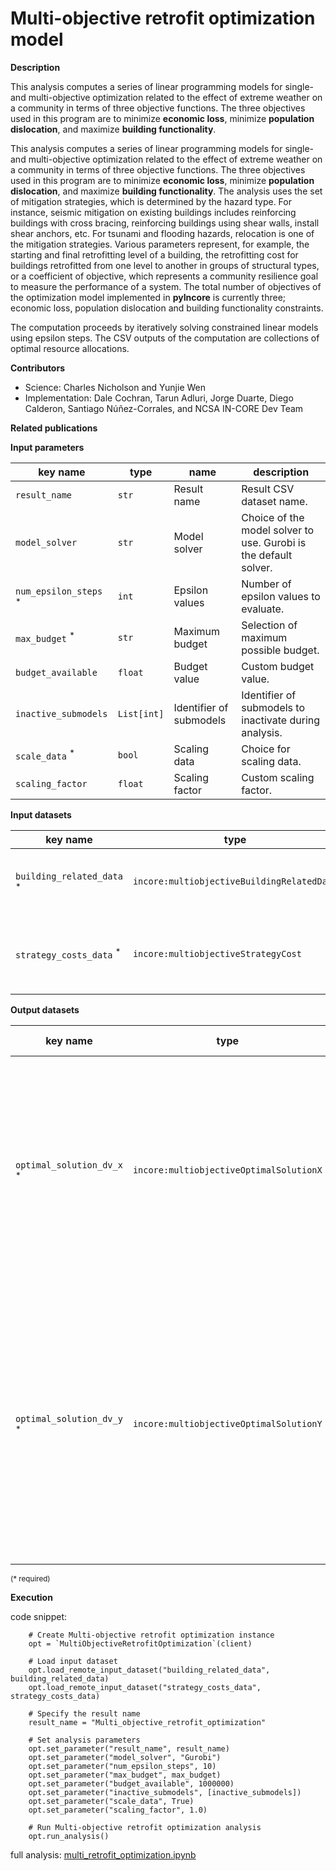 # Multi-objective retrofit optimization model

**Description**

This analysis computes a series of linear programming models for single- and multi-objective optimization related 
to the effect of extreme weather on a community in terms of three objective functions. The three objectives used 
in this program are to minimize **economic loss**, minimize **population dislocation**, and maximize **building functionality**. 

This analysis computes a series of linear programming models for single- and multi-objective optimization related 
to the effect of extreme weather on a community in terms of three objective functions. The three objectives used 
in this program are to minimize **economic loss**, minimize **population dislocation**, and maximize **building functionality**. 
The analysis uses the set of mitigation strategies, which is determined by the hazard type. For instance, seismic 
mitigation on existing buildings includes reinforcing buildings with cross bracing, reinforcing buildings using 
shear walls, install shear anchors, etc. For tsunami and flooding hazards, relocation is one of the mitigation 
strategies. Various parameters represent, for example, the starting and final retrofitting level of a building, 
the retrofitting cost for buildings retrofitted from one level to another in groups of structural types, 
or a coefficient of objective, which represents a community resilience goal to measure the performance of a system. 
The total number of objectives of the optimization model implemented in **pyIncore** is currently three; 
economic loss, population dislocation and building functionality constraints.

The computation proceeds by iteratively solving constrained linear models using epsilon steps. The CSV outputs 
of the computation are collections of optimal resource allocations.

**Contributors**

- Science: Charles Nicholson and Yunjie Wen
- Implementation: Dale Cochran, Tarun Adluri, Jorge Duarte, Diego Calderon, Santiago Núñez-Corrales, and NCSA IN-CORE Dev Team

**Related publications**

**Input parameters**

key name | type | name | description
--- | --- | --- | ---
`result_name` | `str` | Result name | Result CSV dataset name.
`model_solver` | `str` | Model solver | Choice of the model solver to use. Gurobi is the default solver.
`num_epsilon_steps` <sup>*</sup> | `int` | Epsilon values | Number of epsilon values to evaluate.
`max_budget` <sup>*</sup> | `str` | Maximum budget | Selection of maximum possible budget.
`budget_available` | `float` | Budget value | Custom budget value.
`inactive_submodels` | `List[int]` | Identifier of submodels | Identifier of submodels to inactivate during analysis.
`scale_data` <sup>*</sup>  | `bool` | Scaling data | Choice for scaling data.
`scaling_factor` | `float` | Scaling factor | Custom scaling factor.

**Input datasets**

key name | type | name | description
--- | --- | --- | ---
`building_related_data` <sup>*</sup> | `incore:multiobjectiveBuildingRelatedData` | Building-related data |  A csv file with building-related data.
`strategy_costs_data` <sup>*</sup> | `incore:multiobjectiveStrategyCost` | Strategy cost | A csv file with strategy cost data per building.

**Output datasets**

key name | type | parent key | name | description
--- | --- | --- | --- | ---
`optimal_solution_dv_x` <sup>*</sup> | `incore:multiobjectiveOptimalSolutionX` |  | Results | A csv file with an optimal solution for decision variable x for Economic loss, Population dislocation and Building functionality values, results of objective function values.
`optimal_solution_dv_y` <sup>*</sup> | `incore:multiobjectiveOptimalSolutionY` |  | Results | A csv file with an optimal solution for decision variable y with initial and final retrofitted strategies for Economic loss, Population dislocation and Building functionality values, results of objective function values.

<small>(* required)</small>

**Execution**

code snippet:

```
    # Create Multi-objective retrofit optimization instance
    opt = `MultiObjectiveRetrofitOptimization`(client)

    # Load input dataset
    opt.load_remote_input_dataset("building_related_data", building_related_data)
    opt.load_remote_input_dataset("strategy_costs_data", strategy_costs_data)

    # Specify the result name
    result_name = "Multi_objective_retrofit_optimization"

    # Set analysis parameters
    opt.set_parameter("result_name", result_name)
    opt.set_parameter("model_solver", "Gurobi")
    opt.set_parameter("num_epsilon_steps", 10)
    opt.set_parameter("max_budget", max_budget)
    opt.set_parameter("budget_available", 1000000)
    opt.set_parameter("inactive_submodels", [inactive_submodels])
    opt.set_parameter("scale_data", True)
    opt.set_parameter("scaling_factor", 1.0)
    
    # Run Multi-objective retrofit optimization analysis
    opt.run_analysis()
```

full analysis: [multi_retrofit_optimization.ipynb](https://github.com/IN-CORE/incore-docs/blob/main/notebooks/multi_retrofit_optimization.ipynb) <br />
